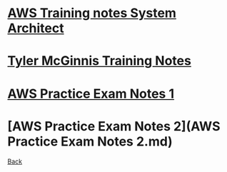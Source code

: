 # [AWS Training notes System Architect](awstrainingnotessystemarchitect.md)
# [Tyler McGinnis Training Notes](tylermcginnisnotes.md)
# [AWS Practice Exam Notes 1](aws-practice-exam-1-notes.md)
# [AWS Practice Exam Notes 2](AWS Practice Exam Notes 2.md)

[Back](index.md)
